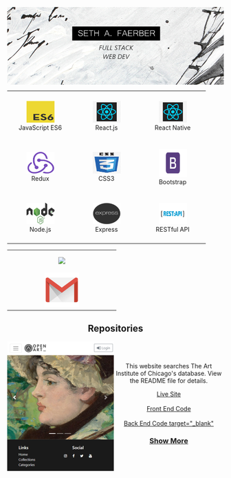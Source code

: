 <img align= "center" src="./grismund-banner.JPG"/>

<table align= "center">
    <tr>
        <td align="center"  width="140" height="112.43">
            <img src="./es6.png" width="65" height="50" alt="JavaScript ES6" />
            <br>JavaScript ES6
        </td>
        <td align="center"  width="140" height="112.43">
            <img src="./react.png" width="65" height="50" alt="React.js" />
            <br>React.js
        </td>
        <td align="center"  width="140" height="112.43">
            <img src="./react.png" width="65" height="50" alt="React Native" />
            <br>React Native
        </td>
    </tr>
    <tr>
        <td align="center"  width="140" height="112.43">
            <img src="./redux.png" width="65" height="50" alt="React Redux" />
            <br>Redux
        </td>
        <td align="center"  width="140" height="112.43">
            <img src="./css.png" width="65" height="50" alt="CSS3" />
            <br>CSS3
        </td>
        <td align="center"  width="140" height="112.43">
            <img src="./bootstrap.png" width="65" height="65" alt="Bootstrap" />
            <br>Bootstrap
        </td>
    </tr>
    <tr>
        <td align="center"  width="140" height="112.43">
            <img src="./node.png" width="65" height="50" alt="Node.js" />
            <br>Node.js
        </td>
        <td align="center"  width="140" height="112.43">
            <img src="./express.png" width="65" height="50" alt="Express.js" />
            <br>Express
        </td>
        <td align="center"  width="140" height="112.43">
            <img src="./rest.png" width="65" height="50" alt="RESTful API" />
            <br>RESTful API
        </td>
    </tr>
</table>

<table align= "center">
    <td align="center"  width="240" height="112.43">
        <p  style="margin-top:12px">
        </P
        </br>
        <a href="https://www.linkedin.com/in/seth-faerber/" target="_blank"><img src="https://cdn2.iconfinder.com/data/icons/social-media-2285/512/1_Linkedin_unofficial_colored_svg-128.png" width="80">
        </br>
        </br>
        <a href="mailto:sethfaerber@yahoo.com" target="_blank"><img src="./gmail.png" width="80"></a>
    </td>
</table>



<h2 align="center">Repositories</h2>

<div width="100%" align="center">
    <img align="left"height="300px" src="project-open-art.PNG"/>
    </br>
    </br>
    <p>This website searches The Art Institute of Chicago's database. View the README file for details.</p>
    <a
        align="center" 
        href="https://open-art.netlify.app/" 
        title="Open Art: Front End"
        target="_blank"
        >Live Site
    </a>
        </br>
        </br>
    <a
        align="center" 
        href="https://github.com/Grismund/openart-front-react" 
        title="Open Art: Front End"
        target="_blank"
        >Front End Code
    </a>
        </br>
        </br>
    <a
        align="center" 
        href="https://github.com/Grismund/openart-back-node" 
        title="Open Art: Front End"
        >Back End Code
        target="_blank"
    </a>
</div>


<h3 align="center" marginTop="40px">
    <a href="https://github.com/Grismund?tab=repositories" title="Show Repositories" target="_blank">Show More</a>
</h3>